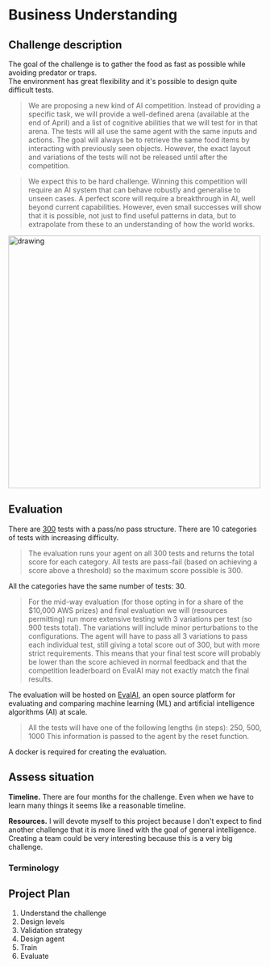 # Business Understanding
<!--- --->
## Challenge description
<!--- Look at the challenge description, understand the goal of the challenge
and write it here with your own words. Use images if they improve the explanation--->

The goal of the challenge is to gather the food as fast as possible while avoiding predator or traps.  
The environment has great flexibility and it's possible to design quite difficult tests.

> We are proposing a new kind of AI competition. Instead of providing a specific task, we will provide a well-defined arena (available at the end of April) and a list of cognitive abilities that we will test for in that arena. The tests will all use the same agent with the same inputs and actions. The goal will always be to retrieve the same food items by interacting with previously seen objects. However, the exact layout and variations of the tests will not be released until after the competition.

> We expect this to be hard challenge. Winning this competition will require an AI system that can behave robustly and generalise to unseen cases. A perfect score will require a breakthrough in AI, well beyond current capabilities. However, even small successes will show that it is possible, not just to find useful patterns in data, but to extrapolate from these to an understanding of how the world works.

<img src="http://animalaiolympics.com/figs/environment.png" alt="drawing" width="500"/>


## Evaluation
<!--- Understand the metric used on the challenge, write it here and study
the characteristics of the metric --->

There are [300](https://mdcrosby.com/blog/animalailaunch.html) tests with a pass/no pass structure. There are 10 categories of tests with increasing difficulty.

>The evaluation runs your agent on all 300 tests and returns the total score for each category. All tests are pass-fail (based on achieving a score above a threshold) so the maximum score possible is 300.

All the categories have the same number of tests: 30.

>For the mid-way evaluation (for those opting in for a share of the $10,000 AWS prizes) and final evaluation we will (resources permitting) run more extensive testing with 3 variations per test (so 900 tests total). The variations will include minor perturbations to the configurations. The agent will have to pass all 3 variations to pass each individual test, still giving a total score out of 300, but with more strict requirements. This means that your final test score will probably be lower than the score achieved in normal feedback and that the competition leaderboard on EvalAI may not exactly match the final results.

The evaluation will be hosted on [EvalAI](https://evalai.cloudcv.org/web/challenges/challenge-page/396/leaderboard/1107), an open source platform for evaluating and comparing machine learning (ML) and artificial intelligence algorithms (AI) at scale.

>All the tests will have one of the following lengths (in steps): 250, 500, 1000
This information is passed to the agent by the reset function.

A docker is required for creating the evaluation.


## Assess situation
<!---This task involves more detailed fact-finding about all of the resources,
constraints, assumptions, and other factors that should be considered in determining
the data analysis goal and project plan

* timeline. Is there any week where I could not work on the challenge?
* resources. Is there any other project competing for resources?
* other projects. May I have other more interesting projects in the horizon?
 --->

**Timeline.** There are four months for the challenge. Even when we have to learn many things it seems like a reasonable timeline.

**Resources.** I will devote myself to this project because I don't expect to find another challenge that it is more lined with the goal of general intelligence. Creating a team could be very interesting because this is a very big challenge.

### Terminology
<!--- Sometimes the field of the challenge has specific terms, if that is the
case write them here, otherwise delete this section.--->


## Project Plan
<!--- Write initial ideas for the project. This is just initial thoughts,
during the challenge I will have a better understanding of the project and
with better information I could decide other actions not considered here.--->

1. Understand the challenge
2. Design levels
3. Validation strategy
4. Design agent
5. Train
6. Evaluate